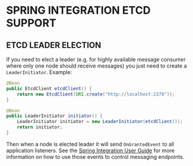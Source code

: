 SPRING INTEGRATION ETCD SUPPORT
====================================

## ETCD LEADER ELECTION

If you need to elect a leader (e.g. for highly available message consumer where only one node should receive messages)
you just need to create a `LeaderInitiator`. Example:

```java
@Bean
public EtcdClient etcdClient() {
	return new EtcdClient(URI.create("http://localhost:2379"));
}

@Bean
public LeaderInitiator initiator() {
	LeaderInitiator initiator = new LeaderInitiator(etcdClient());
	return initiator;
}
```

Then when a node is elected leader it will send `OnGrantedEvent` to all application listeners. See
the [Spring Integration User Guide](http://docs.spring.io/spring-integration/reference/htmlsingle/#endpoint-roles)
for more information on how to use those events to control messaging endpoints.
